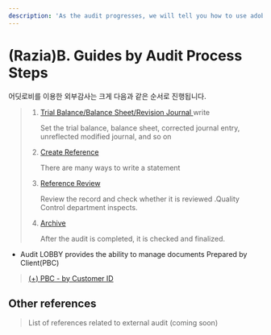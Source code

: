 ```yaml
---
description: 'As the audit progresses, we will tell you how to use adobe.'
---
```


# \(Razia\)B. Guides by Audit Process Steps

어딧로비를 이용한 외부감사는 크게 다음과 같은 순서로 진행됩니다.

> 1. [Trial Balance/Balance Sheet/Revision Journal ](https://github.com/datalobby/AuditLobbyUserGuide-KR/tree/993aca7456df12f5bd23917686f32391dcbd42b4/undefined-2/guide-by-scenario/3.-...) write
>
>    Set the trial balance, balance sheet, corrected journal entry, unreflected modified journal, and so on
>
> 2. [Create Reference](https://github.com/datalobby/AuditLobbyUserGuide-KR/tree/993aca7456df12f5bd23917686f32391dcbd42b4/undefined-2/guide-by-scenario/4.)
>
>    There are many ways to write a statement
>
> 3. [ Reference Review](https://github.com/datalobby/AuditLobbyUserGuide-KR/tree/993aca7456df12f5bd23917686f32391dcbd42b4/undefined-2/guide-by-scenario/5.-review)
>
>    Review the record and check whether it is reviewed .Quality Control department inspects.
>
> 4. [Archive](https://github.com/datalobby/AuditLobbyUserGuide-KR/tree/993aca7456df12f5bd23917686f32391dcbd42b4/undefined-2/guide-by-scenario/6.)
>
>    After the audit is completed, it is checked and finalized.

* Audit LOBBY provides the ability to manage documents Prepared by Client\(PBC\)

> [\(+\) PBC - by Customer ID](+-pbc.md)

## Other references

> List of references related to external audit \(coming soon\)

